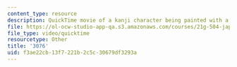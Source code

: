 ```yaml
---
content_type: resource
description: QuickTime movie of a kanji character being painted with a brush.
file: https://ol-ocw-studio-app-qa.s3.amazonaws.com/courses/21g-504-japanese-iv-spring-2009/f3ae22cb13f7221b2c5c30679df3293a_3076.mov
file_type: video/quicktime
resourcetype: Other
title: '3076'
uid: f3ae22cb-13f7-221b-2c5c-30679df3293a
---
```

